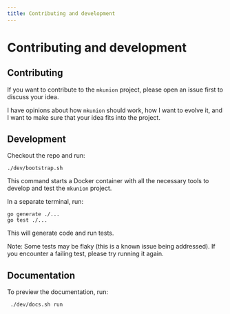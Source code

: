 ```yaml
---
title: Contributing and development
---
```


# Contributing and development
## Contributing

If you want to contribute to the `mkunion` project, please open an issue first to discuss your idea.

I have opinions about how `mkunion` should work, how I want to evolve it, and I want to make sure that your idea fits into the project.

## Development

Checkout the repo and run:
```
./dev/bootstrap.sh
```

This command starts a Docker container with all the necessary tools to develop and test the `mkunion` project.

In a separate terminal, run:
```
go generate ./...
go test ./...
```

This will generate code and run tests.

Note: Some tests may be flaky (this is a known issue being addressed). If you encounter a failing test, please try running it again.

## Documentation

To preview the documentation, run:
```
 ./dev/docs.sh run
```

